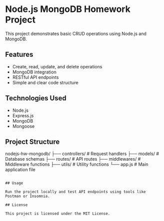 # Node.js MongoDB Homework Project

This project demonstrates basic CRUD operations using Node.js and MongoDB.

## Features

- Create, read, update, and delete operations
- MongoDB integration
- RESTful API endpoints
- Simple and clear code structure

## Technologies Used

- Node.js
- Express.js
- MongoDB
- Mongoose

## Project Structure

nodejs-hw-mongodb/
├── controllers/ # Request handlers
├── models/ # Database schemas
├── routes/ # API routes
├── middlewares/ # Middleware functions
├── utils/ # Utility functions
└── app.js # Main application file

```

## Usage

Run the project locally and test API endpoints using tools like Postman or Insomnia.

## License

This project is licensed under the MIT License.
```
